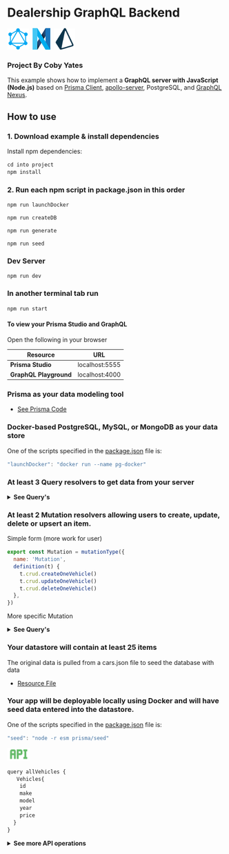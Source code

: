 # Dealership GraphQL Backend

<img src="./assets/graphql.png" alt="GraphQL" title="GraphQL" height="50">
<img src="./assets/nexus.png" alt="GraphQL" title="GraphQL" height="50">
<img src="./assets/prisma.png" alt="GraphQL" title="GraphQL" height="50">

### Project By Coby Yates

This example shows how to implement a **GraphQL server with JavaScript (Node.js)** based on [Prisma Client](https://github.com/prisma/prisma2/blob/master/docs/prisma-client-js/api.md), [apollo-server](https://www.apollographql.com/docs/apollo-server/), PostgreSQL, and [GraphQL Nexus](https://nexus.js.org/).

## How to use

### 1. Download example & install dependencies

Install npm dependencies:

```javascript
cd into project
npm install
```

### 2. Run each npm script in package.json in this order

 ```
 npm run launchDocker
 ``` 
 ``` 
 npm run createDB
 ```     
 ``` 
 npm run generate
 ``` 
 ``` 
 npm run seed
 ```         
 ### Dev Server
 ``` 
 npm run dev
 ```          

### In another terminal tab run

```javascript
npm run start
```

#### To view your Prisma Studio and GraphQL

Open the following in your browser

| Resource               |      URL       |
| ---------------------- | :------------: |
| **Prisma Studio**      | localhost:5555 |
| **GraphQL Playground** | localhost:4000 |

### Prisma as your data modeling tool

- [See Prisma Code](./prisma)

### Docker-based PostgreSQL, MySQL, or MongoDB as your data store

One of the scripts specified in the [package.json](./package.json) file is:
```javascript
"launchDocker": "docker run --name pg-docker"
```

### At least 3 Query resolvers to get data from your server

<Details><Summary><strong>See Query's</strong></Summary>

```js
t.field('Vehicle', {
  type: 'Vehicle',
  nullable: true,
  args: { id: idArg() },
  resolve: (parent, { id }, ctx) => {
    return ctx.prisma.vehicle.findOne({
      where: {
        id,
      },
    })
  },
})
```

```javascript
t.list.field('Vehicles', {
  type: 'Vehicle',
  args: {
    searchString: stringArg({ nullable: true }),
  },
  resolve: (parent, { searchString }, ctx) => {
    return ctx.prisma.vehicle.findMany({
      where: {
        OR: [{ make: { contains: searchString } }],
      },
    })
  },
})
```

</DETAILS>

### At least 2 Mutation resolvers allowing users to create, update, delete or upsert an item.

Simple form (more work for user)

```js
export const Mutation = mutationType({
  name: 'Mutation',
  definition(t) {
    t.crud.createOneVehicle()
    t.crud.updateOneVehicle()
    t.crud.deleteOneVehicle()
  },
})
```

More specific Mutation
<Details><Summary><strong>See Query's</strong></Summary>

```javascript
export const Mutation = mutationType({
    name: 'Mutation',
    definition(t) {
        t.crud.deleteOneVehicle()
        t.field('createVehicle', {
          type: 'Vehicle',
          args: {
            make: stringArg({ nullable: false }),
            model: stringArg({ nullable: false }),
            year: stringArg({ nullable: false }),
            topSpeed: stringArg(),
            power: stringArg(),
            weight: stringArg(),
            engine: stringArg(),
            torque: stringArg(),
            sixty: stringArg(),
            price: stringArg(),
            vtype: stringArg(),
          },
          resolve: (
            parent,
            { make, model, year, topSpeed, power, weight, engine, torque, sixty, price, vtype, },
            ctx,
          ) => {
            return ctx.prisma.vehicle.create({
              data: { make, model, year, topSpeed, power, weight, engine, torque, sixty, price, vtype, },
            })
          },
        })
```
</Details>

### Your datastore will contain at least 25 items

The original data is pulled from a cars.json file to seed the database with data
- [Resource File](./prisma/cars.json)

### Your app will be deployable locally using Docker and will have seed data entered into the datastore.

One of the scripts specified in the [package.json](./package.json) file is:
```javascript
"seed": "node -r esm prisma/seed"
```

<img src="./assets/api.png" alt="GraphQL" title="GraphQL" height="30">

```js
query allVehicles {
   Vehicles{
    id
    make
    model
    year
    price
  }  
}
```

<Details><Summary><strong>See more API operations</strong></Summary>

### Create a single vehicle

```javascript
mutation createVehicle {
  createVehicle(
    # data: {
    	vtype: "truck",
      make: "Ford",
      model: "Raptor",
      year: "2020",
      topSpeed: "107",
      power: "400",
      weight: "5508",
      engine: "V6",
      torque: "510",
      sixty: "5.1",
      price: "53455",
      image: "test"
    # }
  ) {
    id
    createdAt
    make
    model
  }
}
```

### Update a vehicle by id

```javascript
mutation updateOneVehicle {
  updateOneVehicle(
    where: {id: "ck98yqta90000m0uaz66vmccr"}
    data: {
      vtype: "truck",
      make: "Ford",
      model: "Raptor",
      year: "2020",
      topSpeed: "107",
      power: "450",
      weight: "5508",
      engine: "V6",
      torque: "510",
      sixty: "5.1",
      price: "53455"
    }
  ){
    make
    model
    power
    createdAt
    updatedAt
  }
}
```

### Delete a single vehicle by id

```javascript
mutation deleteVehicle {
  deleteOneVehicle(where: {
    id: "ck98yqta90000m0uaz66vmccr"
  })
  {
    id
    make
  }
}
```

### Find one vehicle by id

```javascript
query filterVehicle {
  Vehicle(id: "ck98yqta90000m0uaz66vmccr") {
    make
    model
    year
    price
    vtype
  }
}
```

### Search by any type of make

```javascript
query filterVehicles {
  Vehicles(searchString: "truck") {
    make
    model
    year
    price
  }
}
```

</Details>
